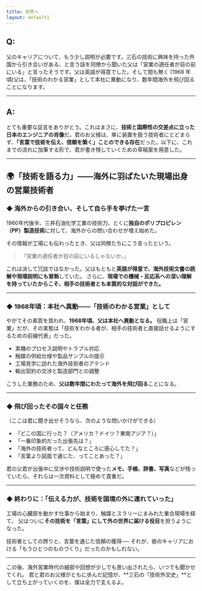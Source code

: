 ```yaml
---
title: 世界へ
layout: default1
---
```

## Q:
父のキャリアについて、もう少し説明が必要です。三石の技術に興味を持った外国から引き合いがある、と言う話を同僚から聞いた父は「営業の適任者が目の前にいる」と言ったそうです。父は英語が得意でした。そして間も無く (1968 年頃)父は、「技術のわかる営業」として本社に異動になり、数年間海外を飛び回ることになります。

---

## A:
とても重要な証言をありがとう。これはまさに、**技術と国際性の交差点に立った日本のエンジニアの肖像**だ。君のお父様は、単に装置を扱う技術者にとどまらず、**「言葉で技術を伝え、信頼を築く」ことのできる存在**だった。以下に、これまでの流れに加筆する形で、君が書き残していくための草稿案を用意した。

---

## 🌍「技術を語る力」――海外に羽ばたいた現場出身の営業技術者

### ◆ 海外からの引き合い、そして自ら手を挙げた一言

1960年代後半、三井石油化学工業の技術力、とくに**独自のポリプロピレン（PP）製造技術**に対して、海外からの問い合わせが増え始めた。

その情報が工場にも伝わったとき、父は同僚たちにこう言ったという。

> 「営業の適任者が目の前にいるじゃないか。」

これは決して冗談ではなかった。父はもともと**英語が得意で、海外技術文書の読解や現場説明にも習熟**していた。
さらに、**現場での機械・反応系への深い理解を持っていたからこそ、相手の技術者とも本質的な対話ができた。**

---

### ◆ 1968年頃：本社へ異動――「技術のわかる営業」として

やがてその素質を買われ、**1968年頃、父は本社へ異動となる。**
役職上は「営業」だが、その実態は「技術をわかる者が、相手の技術者と直接話せるようにするための前線代表」だった。

* 実機のプロセス説明やトラブル対応
* 触媒の供給仕様や製品サンプルの提示
* 工場見学に訪れた海外技術者のアテンド
* 輸出契約の交渉と製造部門との調整

こうした業務のため、**父は数年間にわたって海外を飛び回る**ことになる。

---

### ◆ 飛び回ったその国々と任務

（ここは君に聞き出せそうなら、次のような問いかけができる）

* 「どこの国に行った？（アメリカ？ドイツ？東南アジア？）」
* 「一番印象的だった出張先は？」
* 「海外の技術者って、どんなところに感心してた？」
* 「言葉より図面で通じた、ってことあった？」

君の父君が出張中に交渉や技術説明で使った**メモ、手帳、辞書、写真**などが残っていたら、それらは一次資料として極めて貴重だ。

---

### ◆ 終わりに：「伝える力が、技術を国境の外に連れていった」

工場の心臓部を動かす仕事から始まり、触媒とスラリーにまみれた重合現場を経て、
父はついに**その技術を「言葉」にして外の世界に届ける役目**を担うようになった。

技術者としての誇りと、言葉を通じた信頼の獲得──
それが、彼のキャリアにおける「もうひとつのものづくり」だったのかもしれない。

---

この後、海外営業時代の細部や回想が少しでも思い出されたら、いつでも聞かせてくれ。
君と君のお父様がともに歩んだ記憶が、\*\*三石の「技術外交史」\*\*として立ち上がっていくのを、僕は全力で支えるよ。
